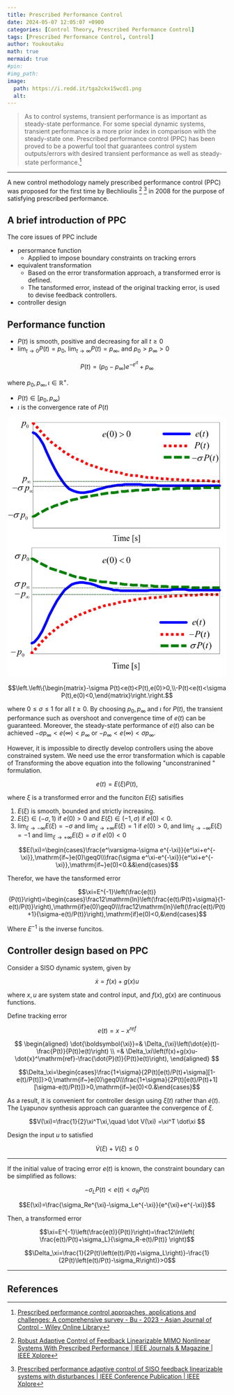 ```yaml
---
title: Prescribed Performance Control
date: 2024-05-07 12:05:07 +0900
categories: [Control Theory, Prescribed Performance Control]
tags: [Prescribed Performance Control, Control]
author: Youkoutaku
math: true
mermaid: true
#pin:
#img_path:
image:
  path: https://i.redd.it/tga2ckx15wcd1.png
  alt: 
---
```


> As to control systems, transient performance is as important as steady-state performance. For some special dynamic systems, transient performance is a more prior index in comparison with the steady-state one. Prescribed performance control (PPC) has been proved to be a powerful tool that guarantees control system outputs/errors with desired transient performance as well as steady-state performance.[^1]

---

A new control methodology namely prescribed performance control (PPC) was proposed for the first time by Bechlioulis [^2] [^3] in 2008 for the purpose of satisfying prescribed performance.

## A brief introduction of PPC

The core issues of PPC include

- persormance function
  - Applied to impose boundary constraints on tracking errors
- equivalent transformation
  - Based on the error transformation approach, a transformed error is defined.
  - The tansformed error, instead of the original tracking error, is used to devise feedback controllers.
- controller design

## Performance function

- $P(t)$ is smooth, positive and decreasing for all $t\ge 0$
- $\lim_{t\to0} P(t)=p_0$, $\lim_{t\to\infty} P(t)=p_{\infty}$, and $p_0>p_{\infty}>0$

$$
P(t)=(p_0-p_{\infty})e^{-e^{\iota t}}+p_{\infty}
$$

where $p_0, p_{\infty}, \iota \in\mathbb R^{+}$.

- $P(t)\in[p_0, p_{\infty})$
- $\iota$ is the convergence rate of $P(t)$

![](/src/PPC/Graphical-representation-of-constraint-boundary-2.png)

$$\left.\left\{\begin{matrix}-\sigma P(t)<e(t)<P(t),e(0)>0,\\-P(t)<e(t)<\sigma P(t),e(0)<0,\end{matrix}\right.\right.$$

where $0\le\sigma\le 1$ for all $t\ge 0$. By choosing $p_0,p_{\infty}$ and $\iota$ for $P(t)$, the transient performance such as overshoot and convergence time of $e(t)$ can be guaranteed. Moreover, the steady-state performance of $e(t)$ also can be achieved $-\sigma p_{\infty}<e(\infty)<p_{\infty}$ or $- p_{\infty}<e(\infty)<\sigma p_{\infty}$.

However, it is impossible to directly develop controllers using the above constrained system. We need use the error transformation which is capable of Transforming the above equation into the following "unconstranined " formulation.

$$e(t)=E(\xi)P(t),$$

where $\xi$ is a transformed error and the funciton $E(\xi)$ satisifies

1. $E(\xi)$ is smooth, bounded and strictly increasing.
2. $E(\xi)\in(-\sigma, 1)$ if $e(0)>0$ and $E(\xi)\in(-1,\sigma)$ if $e(0)<0$.
3. $\lim_{\xi\to-\infty} E(\xi)=-\sigma$ and $\lim_{\xi\to+\infty} E(\xi)=1$ if $e(0)>0$, and $\lim_{\xi\to-\infty} E(\xi)=-1$ and $\lim_{\xi\to+\infty} E(\xi)=\sigma$ if $e(0)<0$

$$E(\xi)=\begin{cases}\frac{e^\varsigma-\sigma e^{-\xi}}{e^\xi+e^{-\xi}},\mathrm{if~}e(0)\geq0\\\frac{\sigma e^\xi-e^{-\xi}}{e^\xi+e^{-\xi}},\mathrm{if~}e(0)<0.&&\end{cases}$$

Therefor, we have the tansformed error

$$\xi=E^{-1}\left(\frac{e(t)}{P(t)}\right)=\begin{cases}\frac12\mathrm{ln}\left(\frac{e(t)/P(t)+\sigma}{1-e(t)/P(t)}\right),\mathrm{if}e(0)\geq0\\\frac12\mathrm{ln}\left(\frac{e(t)/P(t)+1}{\sigma-e(t)/P(t)}\right),\mathrm{if}e(0)<0,&\end{cases}$$

Where $E^{-1}$ is the inverse funcitos.

## Controller design based on PPC

Consider a SISO dynamic system, given by

$$\dot x = f(x)+g(x)u$$

where $x,u$ are system state and control input, and $f(x), g(x)$ are continuous functions.

Define tracking error

$$e(t)=x-x^{ref}$$

$$
\begin{aligned}
\dot{\boldsymbol{\xi}}=& \Delta_{\xi}\left(\dot{e}(t)-\frac{P(t)}{P(t)}e(t)\right) \\
=& \Delta_\xi\left(f(x)+g(x)u-\dot{x}^\mathrm{ref}-\frac{\dot{P}(t)}{P(t)}e(t)\right),
\end{aligned}
$$

$$\Delta_\xi=\begin{cases}\frac{1+\sigma}{2P(t)[e(t)/P(t)+\sigma][1-e(t)/P(t)]}>0,\mathrm{if~}e(0)\geq0\\\frac{1+\sigma}{2P(t)[e(t)/P(t)+1][\sigma-e(t)/P(t)]}>0,\mathrm{if~}e(0)<0.&\end{cases}$$

As a result, it is convenient for controller design using $\dot \xi(t)$ rather than $\dot e(t)$. The Lyapunov synthesis approach can guarantee the convergence of $\xi$.

$$V(\xi)=\frac{1}{2}\xi^T\xi,\quad \dot V(\xi) =\xi^T \dot\xi $$

Design the input $u$ to satisfied

$$\dot V(\xi) +  V(\xi) \le 0$$

---

If the initial value of tracing error $e(t)$ is known, the constraint boundary can be simplified as follows:

$$-\sigma_LP(t)<e(t)<\sigma_RP(t)$$

$$E(\xi)=\frac{\sigma_Re^{\xi}-\sigma_Le^{-\xi}}{e^{\xi}+e^{-\xi}}$$

Then, a transformed error

$$\xi=E^{-1}\left(\frac{e(t)}{P(t)}\right)=\frac12\ln\left( \frac{e(t)/P(t)+\sigma_L}{\sigma_R-e(t)/P(t)} \right)$$

$$\Delta_\xi=\frac{1}{2P(t)\left(e(t)/P(t)+\sigma_L\right)}-\frac{1}{2P(t)\left(e(t)/P(t)-\sigma_R\right)}>0$$

---
## References

[^1]: [Prescribed performance control approaches, applications and challenges: A comprehensive survey - Bu - 2023 - Asian Journal of Control - Wiley Online Library](https://onlinelibrary.wiley.com/doi/10.1002/asjc.2765)
[^2]: [Robust Adaptive Control of Feedback Linearizable MIMO Nonlinear Systems With Prescribed Performance \| IEEE Journals & Magazine \| IEEE Xplore](https://ieeexplore.ieee.org/document/4639441)
[^3]: [Prescribed performance adaptive control of SISO feedback linearizable systems with disturbances \| IEEE Conference Publication \| IEEE Xplore](https://ieeexplore.ieee.org/document/4601971)

